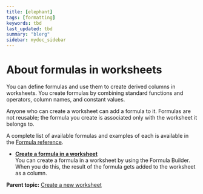 ```yaml
---
title: [elephant]
tags: [formatting]
keywords: tbd
last_updated: tbd
summary: "blerg"
sidebar: mydoc_sidebar
---
```

# About formulas in worksheets

You can define formulas and use them to create derived columns in worksheets. You create formulas by combining standard functions and operators, column names, and constant values.

Anyone who can create a worksheet can add a formula to it. Formulas are not reusable; the formula you create is associated only with the worksheet it belongs to.

A complete list of available formulas and examples of each is available in the [Formula reference](../reference/formula_reference.html#).

-   **[Create a formula in a worksheet](../../admin/worksheets/create_formula.html)**  
You can create a formula in a worksheet by using the Formula Builder. When you do this, the result of the formula gets added to the worksheet as a column.

**Parent topic:** [Create a new worksheet](../../admin/worksheets/worksheet_create.html)

